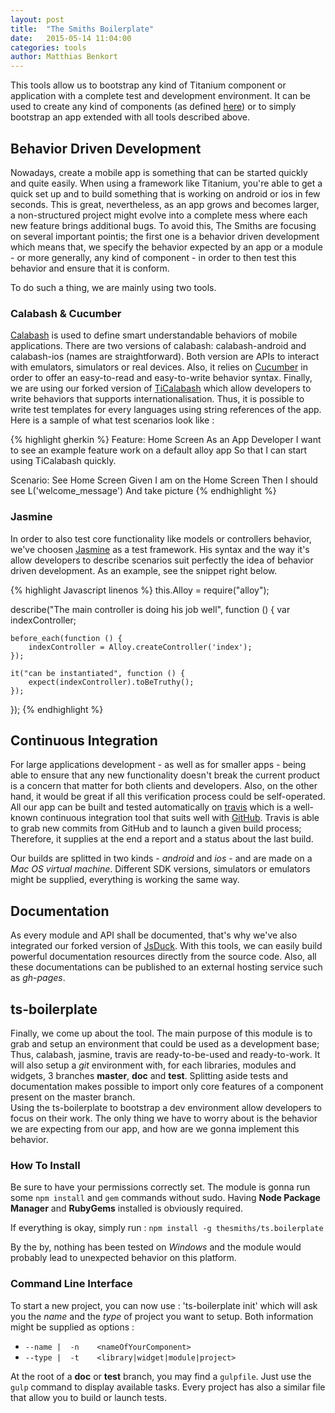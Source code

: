 ```yaml
---
layout: post
title:  "The Smiths Boilerplate"
date:   2015-05-14 11:04:00
categories: tools
author: Matthias Benkort
---
```

This tools allow us to bootstrap any kind of Titanium component or application with a complete test
and development environment. It can be used to create any kind of components (as defined
[here](https://github.com/thesmiths/thesmiths-widgets-hub.wiki)) or to simply bootstrap an app
extended with all tools described above.

<!--more-->

## Behavior Driven Development 
Nowadays, create a mobile app is something that can be started quickly and quite easily. When using
a framework like Titanium, you're able to get a quick set up and to build something that is working
on android or ios in few seconds. This is great, nevertheless, as an app grows and becomes larger, a
non-structured project might evolve into a complete mess where each new feature brings additional
bugs. 
To avoid this, The Smiths are focusing on several important pointis; the first one is a behavior
driven development which means that, we specify the behavior expected by an app or a module - or more
generally, any kind of component - in order to then test this behavior and ensure that it is
conform.

To do such a thing, we are mainly using two tools.

### Calabash & Cucumber
[Calabash](http://calaba.sh/) is used to define smart understandable behaviors of mobile
applications. There are two versions of calabash: calabash-android and calabash-ios (names are
straightforward). Both version are APIs to interact with emulators, simulators or real devices.
Also, it relies on [Cucumber](https://cukes.info/) in order to offer an easy-to-read and
easy-to-write behavior syntax.  Finally, we are using our forked version of
[TiCalabash](https://github.com/ktorz/ticalabash/tree/i18n) which allow developers to write behaviors that
supports internationalisation. Thus, it is possible to write test templates for every languages
using string references of the app. Here is a sample of what test scenarios look like :

{% highlight gherkin  %}
Feature: Home Screen
  As an App Developer
  I want to see an example feature work on a default alloy app
  So that I can start using TiCalabash quickly.

Scenario: See Home Screen
    Given I am on the Home Screen
    Then I should see L('welcome_message')
    And take picture
{% endhighlight %}

### Jasmine
In order to also test core functionality like models or controllers behavior, we've choosen 
[Jasmine](https://jasmine.github.io) as a test framework. His syntax and the way it's allow developers
to describe scenarios suit perfectly the idea of behavior driven development. As an example, see the
snippet right below.

{% highlight Javascript linenos %}
this.Alloy = require("alloy");

describe("The main controller is doing his job well", function () {
    var indexController;

    before_each(function () {
        indexController = Alloy.createController('index');    
    });

    it("can be instantiated", function () {
        expect(indexController).toBeTruthy();
    });
});
{% endhighlight %}

## Continuous Integration
For large applications development - as well as for smaller apps - being able to ensure that any new
functionality doesn't break the current product is a concern that matter for both clients and
developers. Also, on the other hand, it would be great if all this verification process could be
self-operated. All our app can be built and tested automatically on [travis](http://travis-ci.org)
which is a well-known continuous integration tool that suits well with [GitHub](http://github.com).
Travis is able to grab new commits from GitHub and to launch a given build process; Therefore, it
supplies at the end a report and a status about the last build. 

Our builds are splitted in two kinds - *android* and *ios* - and are made on a *Mac OS virtual
machine*. Different SDK versions, simulators or emulators might be supplied, everything is working
the same way.


## Documentation
As every module and API shall be documented, that's why we've also integrated our forked version of
[JsDuck](https://github.com/ktorz/jsduck). With this tools, we can easily build powerful
documentation resources directly from the source code. Also, all these documentations can be
published to an external hosting service such as *gh-pages*.

## ts-boilerplate
Finally, we come up about the tool. The main purpose of this module is to grab and setup an
environment that could be used as a development base; Thus, calabash, jasmine, travis are
ready-to-be-used and ready-to-work. It will also setup a *git* environment with, for each libraries,
modules and widgets, 3 branches **master**, **doc** and **test**. Splitting aside tests and
documentation makes possible to import only core features of a component present on the master
branch.  
Using the ts-boilerplate to bootstrap a dev environment allow developers to focus on their work.
The only thing we have to worry about is the behavior we are expecting from our app, and how are we
gonna implement this behavior. 

### How To Install
Be sure to have your permissions correctly set. The module is gonna run some `npm install` and `gem`
commands without sudo. Having **Node Package Manager** and **RubyGems** installed is obviously 
required. 

If everything is okay, simply run : `npm install -g thesmiths/ts.boilerplate` 

By the by, nothing has been tested on *Windows* and the module would probably lead to unexpected 
behavior on this platform. 

### Command Line Interface
To start a new project, you can now use : 'ts-boilerplate init' which will ask you the *name* and
the *type* of project you want to setup.
Both information might be supplied as options : 
- `--name |  -n    <nameOfYourComponent>`
- `--type |  -t    <library|widget|module|project>`

At the root of a **doc** or **test** branch, you may find a `gulpfile`. Just use the `gulp` command
to display available tasks. Every project has also a similar file that allow you to build or launch
tests. 
